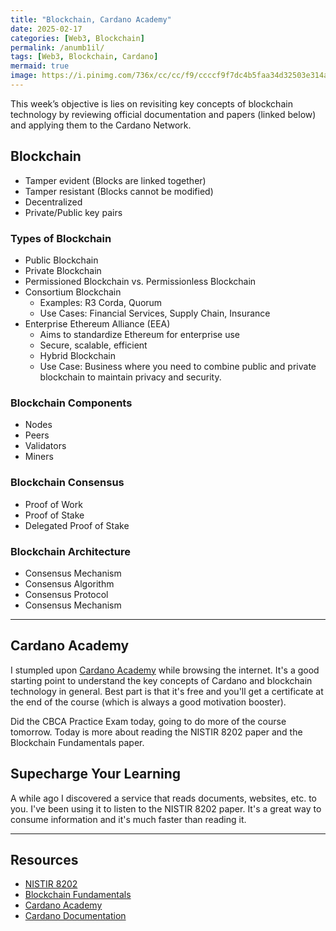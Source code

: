 ```yaml
---
title: "Blockchain, Cardano Academy"
date: 2025-02-17
categories: [Web3, Blockchain]
permalink: /anumb1il/
tags: [Web3, Blockchain, Cardano]
mermaid: true
image: https://i.pinimg.com/736x/cc/cc/f9/ccccf9f7dc4b5faa34d32503e314ac1c.jpg
---
```


This week’s objective is lies on revisiting key concepts of blockchain technology by reviewing  official documentation and papers (linked below) and applying them to the Cardano Network.

## Blockchain

- Tamper evident (Blocks are linked together)
- Tamper resistant (Blocks cannot be modified)
- Decentralized
- Private/Public key pairs

### Types of Blockchain

- Public Blockchain
- Private Blockchain
- Permissioned Blockchain vs. Permissionless Blockchain
- Consortium Blockchain
  - Examples: R3 Corda, Quorum
  - Use Cases: Financial Services, Supply Chain, Insurance
- Enterprise Ethereum Alliance (EEA)
  - Aims to standardize Ethereum for enterprise use
  - Secure, scalable, efficient
  - Hybrid Blockchain
  - Use Case:  Business where you need to combine public and private blockchain to maintain privacy and security.

### Blockchain Components

- Nodes
- Peers
- Validators
- Miners

### Blockchain Consensus

- Proof of Work
- Proof of Stake
- Delegated Proof of Stake

### Blockchain Architecture

- Consensus Mechanism
- Consensus Algorithm
- Consensus Protocol
- Consensus Mechanism

---

## Cardano Academy

I stumpled upon [Cardano Academy](https://cardano.academy/) while browsing the internet. It's a good starting point to understand the key concepts of Cardano and blockchain technology in general. Best part is that it's free and you'll get a certificate at the end of the course (which is always a good motivation booster).

Did the CBCA Practice Exam today, going to do more of the course tomorrow. Today is more about reading the NISTIR 8202 paper and the Blockchain Fundamentals paper.

## Supecharge Your Learning

A while ago I discovered a service that reads documents, websites, etc. to you. I've been using it to listen to the NISTIR 8202 paper. It's a great way to consume information and it's much faster than reading it.

---

## Resources

- [NISTIR 8202](https://nvlpubs.nist.gov/nistpubs/ir/2018/NIST.IR.8202.pdf)
- [Blockchain Fundamentals](https://learn.microsoft.com/en-us/archive/msdn-magazine/2018/march/blockchain-blockchain-fundamentals)
- [Cardano Academy](https://cardano.academy/)
- [Cardano Documentation](https://docs.cardano.org/)
